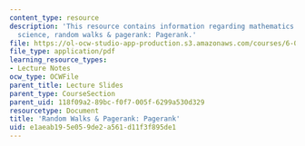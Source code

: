 ```yaml
---
content_type: resource
description: 'This resource contains information regarding mathematics for computer
  science, random walks & pagerank: Pagerank.'
file: https://ol-ocw-studio-app-production.s3.amazonaws.com/courses/6-042j-mathematics-for-computer-science-spring-2015/e1aeab195e059de2a561d11f3f895de1_MIT6_042JS15_Pagerank.pdf
file_type: application/pdf
learning_resource_types:
- Lecture Notes
ocw_type: OCWFile
parent_title: Lecture Slides
parent_type: CourseSection
parent_uid: 118f09a2-89bc-f0f7-005f-6299a530d329
resourcetype: Document
title: 'Random Walks & Pagerank: Pagerank'
uid: e1aeab19-5e05-9de2-a561-d11f3f895de1
---
```

